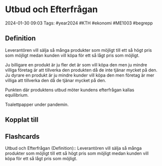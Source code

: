 # Utbud och Efterfrågan

2024-01-30 09:03
Tags: #year2024 #KTH #ekonomi #ME1003 #begrepp

## Definition

Leverantören vill sälja så många produkter som möjligt till ett så högt pris som möjligt medan kunden vill köpa för ett så lågt pris som möjligt.

Ju billigare en produkt är ju fler det är som vill köpa den men ju mindre villiga företag är att tillverka den produkten då de inte tjänar mycket på den.
Ju dyrare en produkt är ju mindre kunder vill köpa den men företag är mer villiga att tillverka den då de tjänar mycket på den.

Punkten där produktens utbud möter kundens efterfrågan kallas equilibrium.

Toalettpapper under pandemin.

## Kopplat till

## Flashcards

Utbud och Efterfrågan (Definition):: Leverantören vill sälja så många produkter som möjligt till ett så högt pris som möjligt medan kunden vill köpa för ett så lågt pris som möjligt.
<!--SR:!2024-02-02,3,250!2024-02-17,14,290-->
